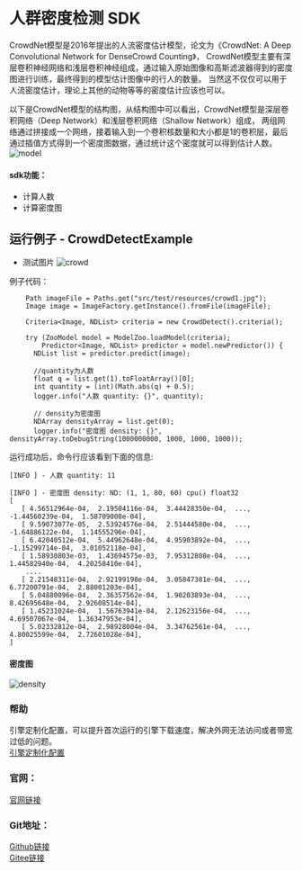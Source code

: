 # 人群密度检测 SDK
CrowdNet模型是2016年提出的人流密度估计模型，论文为《CrowdNet: A Deep Convolutional Network for DenseCrowd Counting》，
CrowdNet模型主要有深层卷积神经网络和浅层卷积神经组成，通过输入原始图像和高斯滤波器得到的密度图进行训练，最终得到的模型估计图像中的行人的数量。
当然这不仅仅可以用于人流密度估计，理论上其他的动物等等的密度估计应该也可以。

以下是CrowdNet模型的结构图，从结构图中可以看出，CrowdNet模型是深层卷积网络（Deep Network）和浅层卷积网络（Shallow Network）组成，
两组网络通过拼接成一个网络，接着输入到一个卷积核数量和大小都是1的卷积层，最后通过插值方式得到一个密度图数据，通过统计这个密度就可以得到估计人数。
![model](https://aias-home.oss-cn-beijing.aliyuncs.com/AIAS/sec_sdks/images/network.png)

#### sdk功能：
- 计算人数
- 计算密度图

## 运行例子 - CrowdDetectExample
- 测试图片
![crowd](https://aias-home.oss-cn-beijing.aliyuncs.com/AIAS/sec_sdks/images/crowd1.jpg)

例子代码：
```text
    Path imageFile = Paths.get("src/test/resources/crowd1.jpg");
    Image image = ImageFactory.getInstance().fromFile(imageFile);

    Criteria<Image, NDList> criteria = new CrowdDetect().criteria();

    try (ZooModel model = ModelZoo.loadModel(criteria);
        Predictor<Image, NDList> predictor = model.newPredictor()) {
      NDList list = predictor.predict(image);

      //quantity为人数
      float q = list.get(1).toFloatArray()[0];
      int quantity = (int)(Math.abs(q) + 0.5);
      logger.info("人数 quantity: {}", quantity);
      
      // density为密度图
      NDArray densityArray = list.get(0);
      logger.info("密度图 density: {}", densityArray.toDebugString(1000000000, 1000, 1000, 1000));
```


运行成功后，命令行应该看到下面的信息:
```text
[INFO ] - 人数 quantity: 11

[INFO ] - 密度图 density: ND: (1, 1, 80, 60) cpu() float32
[  
   [ 4.56512964e-04,  2.19504116e-04,  3.44428350e-04,  ..., -1.44560239e-04,  1.58709008e-04],
   [ 9.59073077e-05,  2.53924576e-04,  2.51444580e-04,  ..., -1.64886122e-04,  1.14555296e-04],
   [ 6.42040512e-04,  5.44962648e-04,  4.95903892e-04,  ..., -1.15299714e-04,  3.01052118e-04],
   [ 1.58930803e-03,  1.43694575e-03,  7.95312808e-04,  ...,  1.44582940e-04,  4.20258410e-04],
    ....
   [ 2.21548311e-04,  2.92199198e-04,  3.05847381e-04,  ...,  6.77200791e-04,  2.88001203e-04],
   [ 5.04880096e-04,  2.36357562e-04,  1.90203893e-04,  ...,  8.42695648e-04,  2.92608514e-04],
   [ 1.45231024e-04,  1.56763941e-04,  2.12623156e-04,  ...,  4.69507067e-04,  1.36347953e-04],
   [ 5.02332812e-04,  2.98928004e-04,  3.34762561e-04,  ...,  4.80025599e-04,  2.72601028e-04],
]

```
#### 密度图
![density](https://aias-home.oss-cn-beijing.aliyuncs.com/AIAS/sec_sdks/images/density.png)


### 帮助 
引擎定制化配置，可以提升首次运行的引擎下载速度，解决外网无法访问或者带宽过低的问题。         
[引擎定制化配置](http://aias.top/engine_cpu.html)

### 官网：
[官网链接](http://www.aias.top/)

### Git地址：   
[Github链接](https://github.com/mymagicpower/AIAS)    
[Gitee链接](https://gitee.com/mymagicpower/AIAS)   